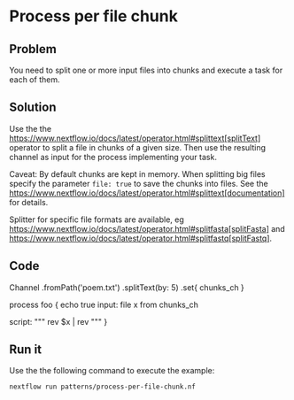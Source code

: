 # Process per file chunk  

## Problem 

You need to split one or more input files into chunks and execute a task for each of them.

## Solution

Use the the https://www.nextflow.io/docs/latest/operator.html#splittext[splitText] operator to split a file in chunks of a given size. Then use the resulting channel as input for the process implementing your task. 

Caveat: By default chunks are kept in memory. When splitting big files specify the parameter `file: true` to save the chunks into files. See the https://www.nextflow.io/docs/latest/operator.html#splittext[documentation] for details.

Splitter for specific file formats are available, eg https://www.nextflow.io/docs/latest/operator.html#splitfasta[splitFasta] and https://www.nextflow.io/docs/latest/operator.html#splitfastq[splitFastq].
 

## Code 

Channel
    .fromPath('poem.txt')
    .splitText(by: 5)
    .set{ chunks_ch }

process foo {
  echo true
  input: 
  file x from chunks_ch

  script:
  """
  rev $x | rev
  """
} 


## Run it 

Use the the following command to execute the example:

    nextflow run patterns/process-per-file-chunk.nf

